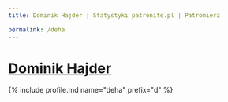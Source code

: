 ```yaml
---
title: Dominik Hajder | Statystyki patronite.pl | Patromierz

permalink: /deha
---
```


# [Dominik Hajder](https://patronite.pl/deha)

{% include profile.md name="deha" prefix="d" %}
